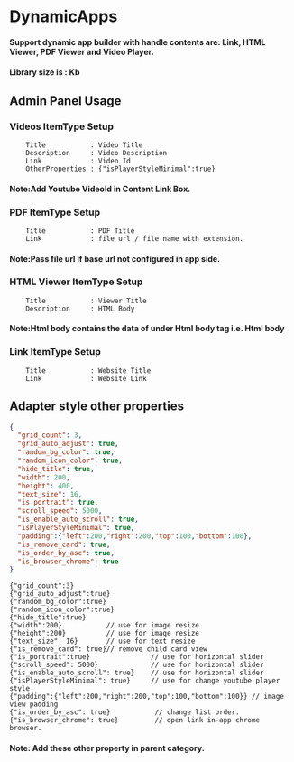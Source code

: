 # DynamicApps

#### Support dynamic app builder with handle contents are: Link, HTML Viewer, PDF Viewer and Video Player.

#### Library size is : Kb






## Admin Panel Usage

### Videos ItemType Setup

```
    Title           : Video Title
    Description     : Video Description
    Link            : Video Id
    OtherProperties : {"isPlayerStyleMinimal":true}
```
#### Note:Add Youtube VideoId in Content Link Box.


### PDF ItemType Setup

```
    Title           : PDF Title
    Link            : file url / file name with extension.
```
#### Note:Pass file url if base url not configured in app side.


### HTML Viewer ItemType Setup

```
    Title           : Viewer Title
    Description     : HTML Body
```
#### Note:Html body contains the data of under Html body tag i.e. <body> Html body </body>


### Link ItemType Setup

```
    Title           : Website Title
    Link            : Website Link
```

## Adapter style other properties

```json
{
  "grid_count": 3,
  "grid_auto_adjust": true,
  "random_bg_color": true,
  "random_icon_color": true,
  "hide_title": true,
  "width": 200,
  "height": 400,
  "text_size": 16,
  "is_portrait": true,
  "scroll_speed": 5000,
  "is_enable_auto_scroll": true,
  "isPlayerStyleMinimal": true,
  "padding":{"left":200,"right":200,"top":100,"bottom":100},
  "is_remove_card": true,
  "is_order_by_asc": true,
  "is_browser_chrome": true
}
```
```
{"grid_count":3}
{"grid_auto_adjust":true}
{"random_bg_color":true}
{"random_icon_color":true}
{"hide_title":true}
{"width":200}           // use for image resize
{"height":200}          // use for image resize
{"text_size": 16}       // use for text resize
{"is_remove_card": true}// remove child card view
{"is_portrait":true}               // use for horizontal slider
{"scroll_speed": 5000}             // use for horizontal slider
{"is_enable_auto_scroll": true}    // use for horizontal slider
{"isPlayerStyleMinimal": true}     // use for change youtube player style
{"padding":{"left":200,"right":200,"top":100,"bottom":100}} // image view padding
{"is_order_by_asc": true}           // change list order.
{"is_browser_chrome": true}         // open link in-app chrome browser.
```
#### Note: Add these other property in parent category.

